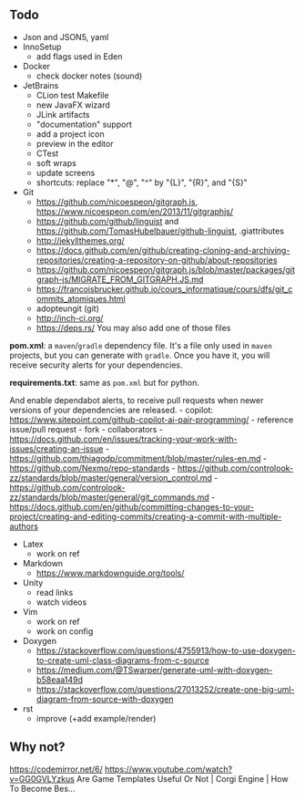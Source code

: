 ## Todo

- Json and JSON5, yaml
- InnoSetup
  - add flags used in Eden
- Docker
    - check docker notes (sound)
- JetBrains
    - CLion test Makefile
    - new JavaFX wizard
    - JLink artifacts
    - "documentation" support
    - add a project icon
    - preview in the editor
    - CTest
    - soft wraps
    - update screens
    - shortcuts: replace "*", "@", "^" by "{L}", "{R}", and "{S}"
- Git
  - https://github.com/nicoespeon/gitgraph.js, https://www.nicoespeon.com/en/2013/11/gitgraphjs/
  - https://github.com/github/linguist and https://github.com/TomasHubelbauer/github-linguist, .giattributes
  - http://jekyllthemes.org/
  - https://docs.github.com/en/github/creating-cloning-and-archiving-repositories/creating-a-repository-on-github/about-repositories
  - https://github.com/nicoespeon/gitgraph.js/blob/master/packages/gitgraph-js/MIGRATE_FROM_GITGRAPH.JS.md
  - https://francoisbrucker.github.io/cours_informatique/cours/dfs/git_commits_atomiques.html
  - adopteungit (git)
  - http://inch-ci.org/
  - https://deps.rs/
    You may also add one of those files

**pom.xml**: a `maven`/`gradle` dependency file. It's a file only used in  ``maven`` projects, but you can generate with ``gradle``. Once you have it, you will receive security alerts for your dependencies.

**requirements.txt**: same as ``pom.xml`` but for python.

And enable dependabot alerts, to receive pull requests when newer versions of your dependencies are released.
    - copilot: https://www.sitepoint.com/github-copilot-ai-pair-programming/
    - reference issue/pull request
    - fork
    - collaborators
    - https://docs.github.com/en/issues/tracking-your-work-with-issues/creating-an-issue
    - https://github.com/thiagodp/commitment/blob/master/rules-en.md
    - https://github.com/Nexmo/repo-standards
    - https://github.com/controlook-zz/standards/blob/master/general/version_control.md
    - https://github.com/controlook-zz/standards/blob/master/general/git_commands.md
    - https://docs.github.com/en/github/committing-changes-to-your-project/creating-and-editing-commits/creating-a-commit-with-multiple-authors
- Latex
    - work on ref
- Markdown
    - https://www.markdownguide.org/tools/
- Unity
    - read links
    - watch videos
- Vim
  - work on ref
  - work on config
- Doxygen
  - https://stackoverflow.com/questions/4755913/how-to-use-doxygen-to-create-uml-class-diagrams-from-c-source
  - https://medium.com/@TSwarper/generate-uml-with-doxygen-b58eaa149d
  - https://stackoverflow.com/questions/27013252/create-one-big-uml-diagram-from-source-with-doxygen
- rst
  - improve (+add example/render)

## Why not?

https://codemirror.net/6/
https://www.youtube.com/watch?v=GG0GVLYzkus
Are Game Templates Useful Or Not | Corgi Engine | How To Become Bes...